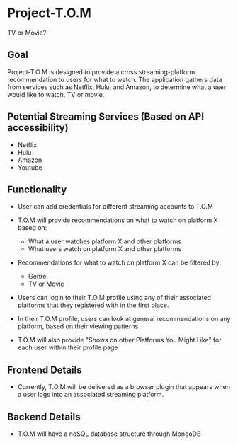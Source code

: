# Project-T.O.M
TV or Movie?

## Goal
Project-T.O.M is designed to provide a cross streaming-platform recommendation to users for what to watch. The application gathers data from services such as Netflix, Hulu, and Amazon, to determine what a user would like to watch, TV or movie.

## Potential Streaming Services (Based on API accessibility)
* Netflix
* Hulu
* Amazon
* Youtube

## Functionality
* User can add credentials for different streaming accounts to T.O.M
* T.O.M will provide recommendations on what to watch on platform X based on:
  * What a user watches platform X and other platforms
  * What users watch on platform X and other platforms

* Recommendations for what to watch on platform X can be filtered by:
  * Genre
  * TV or Movie

* Users can login to their T.O.M profile using any of their associated platforms that they registered with in the first place.
* In their T.O.M profile, users can look at general recommendations on any platform, based on their viewing patterns
* T.O.M will also provide "Shows on other Platforms You Might Like" for each user within their profile page


## Frontend Details
* Currently, T.O.M will be delivered as a browser plugin that appears when a user logs into an associated streaming platform.

## Backend Details
* T.O.M will have a noSQL database structure through MongoDB
